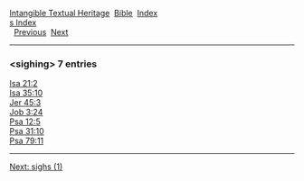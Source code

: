 [Intangible Textual Heritage](../../index)  [Bible](../index) 
[Index](index)   
[s Index](_s_)  
  [Previous](c10423)  [Next](c10425) 

------------------------------------------------------------------------

### &lt;sighing&gt; 7 entries

[Isa 21:2](../kjv/isa021.htm#002)  
[Isa 35:10](../kjv/isa035.htm#010)  
[Jer 45:3](../kjv/jer045.htm#003)  
[Job 3:24](../kjv/job003.htm#024)  
[Psa 12:5](../kjv/psa012.htm#005)  
[Psa 31:10](../kjv/psa031.htm#010)  
[Psa 79:11](../kjv/psa079.htm#011)  

------------------------------------------------------------------------

[Next: sighs (1)](c10425)
